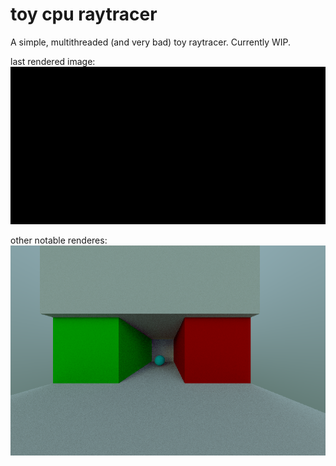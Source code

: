 # toy cpu raytracer
A simple, multithreaded (and very bad) toy raytracer. Currently WIP.

last rendered image:
![lastimage](image.png)

other notable renderes:
![0](image0.png)
